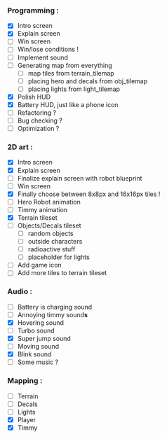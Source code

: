 ### Programming :
- [x] Intro screen
- [x] Explain screen
- [ ] Win screen
- [ ] Win/lose conditions !
- [ ] Implement sound
- [ ] Generating map from everything
	- [ ] map tiles from terrain_tilemap
	- [ ] placing hero and decals from obj_tilemap
	- [ ] placing lights from light_tilemap
- [x] Polish HUD
- [x] Battery HUD, just like a phone icon
- [ ] Refactoring ?
- [ ] Bug checking ?
- [ ] Optimization ?
		
### 2D art :
- [x] Intro screen
- [x] Explain screen
- [ ] Finalize explain screen with robot blueprint
- [ ] Win screen
- [x] Finally choose between 8x8px and 16x16px tiles !
- [ ] Hero Robot animation
- [ ] Timmy animation
- [x] Terrain tileset
- [ ] Objects/Decals tileset
	- [ ] random objects
	- [ ] outside characters
	- [ ] radioactive stuff
	- [ ] placeholder for lights
- [ ] Add game icon
- [ ] Add more tiles to terrain tileset
	
### Audio :
- [ ] Battery is charging sound
- [ ] Annoying timmy sound**s**
- [x] Hovering sound
- [ ] Turbo sound
- [x] Super jump sound
- [ ] Moving sound
- [x] Blink sound
- [ ] Some music ?
	
### Mapping :
- [ ] Terrain
- [ ] Decals
- [ ] Lights
- [x] Player
- [x] Timmy